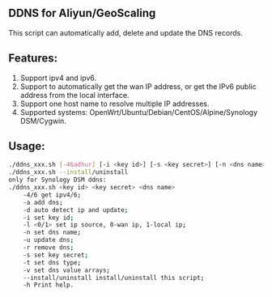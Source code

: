 ## DDNS for Aliyun/GeoScaling
This script can automatically add, delete and update the DNS records.

## Features:
1) Support ipv4 and ipv6.
2) Support to automatically get the wan IP address, or get the IPv6 public address from the local interface.
3) Support one host name to resolve multiple IP addresses.
4) Supported systems: OpenWrt/Ubuntu/Debian/CentOS/Alpine/Synology DSM/Cygwin.

## Usage:
```bash
./ddns_xxx.sh [-46adhur] [-i <key id>] [-s <key secret>] [-n <dns name>] [-l <ip source>] [-t <dns type>] [-v <dns value arrays>]
./ddns_xxx.sh --install/uninstall
only for Synology DSM ddns:
./ddns_xxx.sh <key id> <key secret> <dns name>
	-4/6 get ipv4/6;
	-a add dns;
	-d auto detect ip and update;
	-i set key id;
	-l <0/1> set ip source, 0-wan ip, 1-local ip;
	-n set dns name;
	-u update dns;
	-r remove dns;
	-s set key secret;
	-t set dns type;
	-v set dns value arrays;
	--install/uninstall install/uninstall this script;
	-h Print help.
```